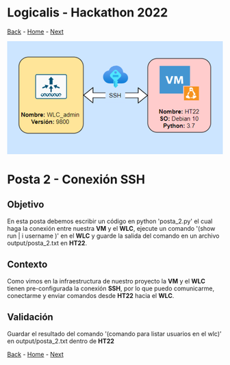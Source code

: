# Logicalis - Hackathon 2022

[Back](P1.md) - [Home](../README.md) - [Next](P3.md)

<p align="center">
  <img src="infraTW.png" alt="Infraestructura Hackathon"/>
</p>

# Posta 2 - Conexión SSH
## Objetivo
En esta posta debemos escribir un código en python 'posta_2.py' el cual haga la conexión entre nuestra **VM** y el **WLC**, ejecute un comando '(show run | i username )' en el **WLC** y guarde la salida del comando en un archivo output/posta_2.txt en **HT22**.

## Contexto
Como vimos en la infraestructura de nuestro proyecto la **VM** y el **WLC** tienen pre-configurada la conexión **SSH**, por lo que puedo comunicarme, conectarme y enviar comandos desde **HT22** hacia el **WLC**.

## Validación
Guardar el resultado del comando '(comando para listar usuarios en el wlc)’ en output/posta_2.txt dentro de **HT22**


[Back](P1.md) - [Home](../README.md) - [Next](P3.md)
